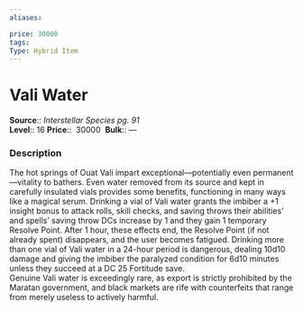```yaml
---
aliases: 

price: 30000
tags: 
Type: Hybrid Item
---
```


# Vali Water

**Source**:: _Interstellar Species pg. 91_  
**Level**:: 16
**Price**::  30000 
**Bulk**:: —

### Description

The hot springs of Ouat Vali impart exceptional—potentially even permanent—vitality to bathers. Even water removed from its source and kept in carefully insulated vials provides some benefits, functioning in many ways like a magical serum. Drinking a vial of Vali water grants the imbiber a +1 insight bonus to attack rolls, skill checks, and saving throws their abilities’ and spells’ saving throw DCs increase by 1 and they gain 1 temporary Resolve Point. After 1 hour, these effects end, the Resolve Point (if not already spent) disappears, and the user becomes fatigued. Drinking more than one vial of Vali water in a 24-hour period is dangerous, dealing 10d10 damage and giving the imbiber the paralyzed condition for 6d10 minutes unless they succeed at a DC 25 Fortitude save.  
Genuine Vali water is exceedingly rare, as export is strictly prohibited by the Maratan government, and black markets are rife with counterfeits that range from merely useless to actively harmful.
